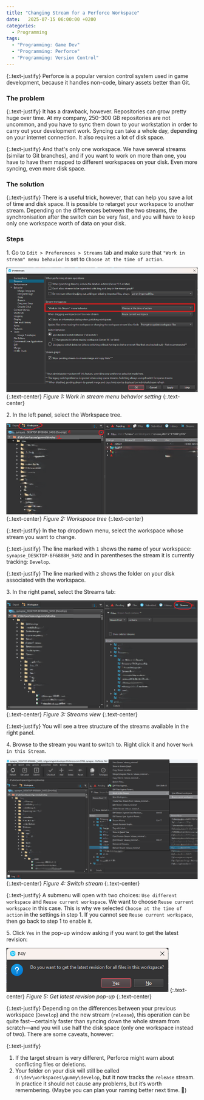 ```yaml
---
title: "Changing Stream for a Perforce Workspace"
date:   2025-07-15 06:00:00 +0200
categories:
  - Programming
tags: 
  - "Programming: Game Dev"
  - "Programming: Perforce"
  - "Programming: Version Control"
---
```


{:.text-justify}
Perforce is a popular version control system used in game development, because it handles non-code, binary assets better than Git. 

### The problem

{:.text-justify}
It has a drawback, however. Repositories can grow pretty huge over time. At my company, 250–300 GB repositories are not uncommon, and you have to sync them down to your workstation in order to carry out your development work. Syncing can take a whole day, depending on your internet connection. It also requires a lot of disk space.

{:.text-justify}
And that's only one workspace. We have several streams (similar to Git branches), and if you want to work on more than one, you have to have them mapped to different workspaces on your disk. Even more syncing, even more disk space.

### The solution

{:.text-justify}
There is a useful trick, however, that can help you save a lot of time and disk space. It is possible to retarget your workspace to another stream. Depending on the differences between the two streams, the synchronisation after the switch can be very fast, and you will have to keep only one workspace worth of data on your disk.

### Steps

1\. Go to `Edit > Preferences > Streams` tab and make sure that `"Work in stream" menu behavior` is set to `Choose at the time of action`.

![Figure 1: Work in stream menu behavior](/assets/images/bugs-in-the-soup/changing-stream-for-a-perforce-workspace/1.png)
{:.text-center}
*Figure 1: Work in stream menu behavior setting*
{:.text-center}

2\. In the left panel, select the Workspace tree.

![Figure 2: Workspace tree](/assets/images/bugs-in-the-soup/changing-stream-for-a-perforce-workspace/2.png)
{:.text-center}
*Figure 2: Workspace tree*
{:.text-center}

{:.text-justify}
In the top dropdown menu, select the workspace whose stream you want to change.

{:.text-justify}
The line marked with `1` shows the name of your workspace: `synapse_DESKTOP-BF6888H_9492` and in parentheses the stream it is currently tracking: `Develop`.

{:.text-justify}
The line marked with `2` shows the folder on your disk associated with the workspace.

3\. In the right panel, select the Streams tab:

![Figure 3: Streams view](/assets/images/bugs-in-the-soup/changing-stream-for-a-perforce-workspace/3.png)
{:.text-center}
*Figure 3: Streams view*
{:.text-center}

{:.text-justify}
You will see a tree structure of the streams available in the right panel.

4\. Browse to the stream you want to switch to. Right click it and hover `Work in this Stream`.

![Figure 4: Switch stream](/assets/images/bugs-in-the-soup/changing-stream-for-a-perforce-workspace/4.png)
{:.text-center}
*Figure 4: Switch stream*
{:.text-center}

{:.text-justify}
A submenu will open with two choices: `Use different workspace` and `Reuse current workspace`. We want to choose `Reuse current workspace` in this case. This is why we selected `Choose at the time of action` in the settings in step 1. If you cannot see `Reuse current workspace`, then go back to step 1 to enable it.

5\. Click `Yes` in the pop-up window asking if you want to get the latest revision:

![Figure 5: Get latest revision pop-up](/assets/images/bugs-in-the-soup/changing-stream-for-a-perforce-workspace/5.png)
{:.text-center}
*Figure 5: Get latest revision pop-up*
{:.text-center}

{:.text-justify}
Depending on the differences between your previous workspace (`Develop`) and the new stream (`release`), this operation can be quite fast—certainly faster than syncing down the whole stream from scratch—and you will use half the disk space (only one workspace instead of two). There are some caveats, however:

{:.text-justify}
1. If the target stream is very different, Perforce might warn about conflicting files or deletions.  
2. Your folder on your disk will still be called `d:\dev\workspaces\gummy\develop`, but it now tracks the `release` stream. In practice it should not cause any problems, but it’s worth remembering. (Maybe you can plan your naming better next time. 🙂)
